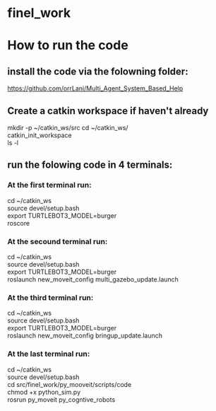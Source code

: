 # finel_work

# How to run the code

## install the code via the folowning folder:
https://github.com/orrLani/Multi_Agent_System_Based_Help </br>

## Create a catkin workspace if haven't already
mkdir -p ~/catkin_ws/src
cd ~/catkin_ws/ </br>
catkin_init_workspace </br>
ls -l </br>

## run the folowing code in 4 terminals:

### At the first terminal run:
cd ~/catkin_ws </br>
source devel/setup.bash </br>
export TURTLEBOT3_MODEL=burger  </br>
roscore 

### At the secound terminal run:
cd ~/catkin_ws </br>
source devel/setup.bash </br>
export TURTLEBOT3_MODEL=burger  </br>
roslaunch new_moveit_config multi_gazebo_update.launch 

### At the third terminal run:
cd ~/catkin_ws </br>
source devel/setup.bash </br>
export TURTLEBOT3_MODEL=burger </br>
roslaunch new_moveit_config bringup_update.launch 

### At the last terminal run:
cd ~/catkin_ws </br>
source devel/setup.bash </br>
cd src/finel_work/py_mooveit/scripts/code </br>
chmod +x python_sim.py </br>
rosrun py_moveit py_cogntive_robots






